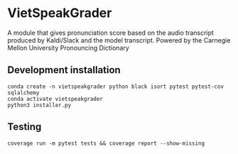 # VietSpeakGrader
A module that gives pronunciation score based on the audio transcript produced by Kaldi/Slack and the model transcript. Powered by the Carnegie Mellon University Pronouncing Dictionary

## Development installation
```
conda create -n vietspeakgrader python black isort pytest pytest-cov sqlalchemy
conda activate vietspeakgrader
python3 installer.py
```

## Testing
```
coverage run -m pytest tests && coverage report --show-missing
```